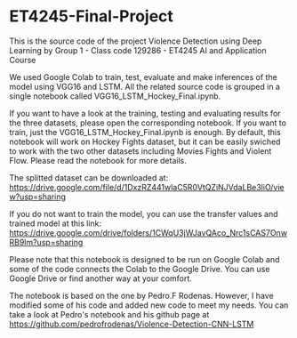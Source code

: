 # ET4245-Final-Project
This is the source code of the project Violence Detection using Deep Learning by Group 1 - Class code 129286 - ET4245 AI and Application Course

We used Google Colab to train, test, evaluate and make inferences of the model using VGG16 and LSTM. All the related source code is grouped in a single notebook called VGG16_LSTM_Hockey_Final.ipynb. 

If you want to have a look at the training, testing and evaluating results for the three datasets, please open the corresponding notebook. If you want to train, just the VGG16_LSTM_Hockey_Final.ipynb is enough. By default, this notebook will work on Hockey Fights dataset, but it can be easily swiched to work with the two other datasets including Movies Fights and Violent Flow. Please read the notebook for more details. 

The splitted dataset can be downloaded at: https://drive.google.com/file/d/1DxzRZ441wlaC5R0VtQZiNJVdaLBe3liO/view?usp=sharing

If you do not want to train the model, you can use the transfer values and trained model at this link: https://drive.google.com/drive/folders/1CWqU3jWJavQAco_Nrc1sCAS7OnwRB9lm?usp=sharing

Please note that this notebook is designed to be run on Google Colab and some of the code connects the Colab to the Google Drive. You can use Google Drive or find another way at your comfort.

The notebook is based on the one by Pedro.F Rodenas. However, I have modified some of his code and added new code to meet my needs. You can take a look at Pedro's notebook and his github page at https://github.com/pedrofrodenas/Violence-Detection-CNN-LSTM
